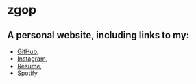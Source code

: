# zgop
## A personal website, including links to my:
* [GitHub](https://github.com/ZacharyGopinath),
* [Instagram](https://www.instagram.com/zgop416/),
* [Resume](https://github.com/ZacharyGopinath/zgop/blob/master/files/ZacharyGopinathResume.pdf),
* [Spotify](https://open.spotify.com/user/zgopi/playlists)
